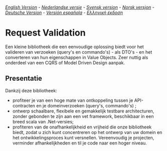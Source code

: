 ﻿_[English Version](README-EN.md) - [Nederlandse versie](README-NL.md) - [Svensk version](README-SE.md) - [Norsk versjon](README-NO.md) - [Deutsche Version](README-DE.md) - [Versión española](README-ES.md) - [Ελληνική έκδοση](README-GR.md)_

# Request Validation

Een kleine bibliotheek die een eenvoudige oplossing biedt voor het valideren van verzoeken (query's en commando's) - als DTO's - en het converteren van hun eigenschappen in Value Objects. Zeer nuttig als onderdeel van een CQRS of Model Driven Design aanpak. 

## Presentatie

Dankzij deze bibliotheek:

- profiteer je van een hoge mate van ontkoppeling tussen je API-contracten en je domeinverzoeken (query's, commando's) ;
- ontwerp schaalbare, flexibele en gemakkelijk testbare architecturen, zonder gebonden te zijn aan een vet framework, beschikbaar in een breed scala van .Net-versies;
- profiteren van de onafhankelijkheid en vrijheid die onze bibliotheek biedt, zodat u zich kunt concentreren op het ontwerp van uw domein en het ontwikkelingsproces kunt versnellen. Vereenvoudig je projecten, verminder afhankelijkheden en til je code naar een hoger niveau.
